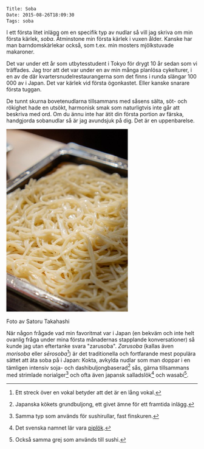     Title: Soba
    Date: 2015-08-26T18:09:30
    Tags: soba

I ett första litet inlägg om en specifik typ av nudlar så vill jag skriva om min första kärlek, *soba*. Åtminstone min första kärlek i vuxen ålder. Kanske har man barndomskärlekar också, som t.ex. min mosters mjölkstuvade makaroner.

<!-- more -->

Det var under ett år som utbytesstudent i Tokyo för drygt 10 år sedan som vi träffades. Jag tror att det var under en av min många planlösa cykelturer, i en av de där kvartersnudelrestaurangerna som det finns i runda slängar 100 000 av i Japan. Det var kärlek vid första ögonkastet. Eller kanske snarare första tuggan.

De tunnt skurna bovetenudlarna tillsammans med såsens sälta, söt- och rökighet hade en utsökt, harmonisk smak som naturligtvis inte går att beskriva med ord. Om du ännu inte har ätit din första portion av färska, handgjorda sobanudlar så är jag avundsjuk på dig. Det är en uppenbarelse.

<div class="figure">
	<img src="/img/Kamakura-soba.jpg" alt="Soba" title="Soba">
	<p class="attribution">Foto av Satoru Takahashi</p>
</div>

När någon frågade vad min favoritmat var i Japan (en bekväm och inte helt ovanlig fråga under mina första månadernas stapplande konversationer) så kunde jag utan eftertanke svara "zarusoba". *Zarusoba* (kallas även *morisoba*  eller *sērosoba*[^makron]) är det traditionella och fortfarande mest populära sättet att äta soba på i Japan: Kokta, avkylda nudlar som man doppar i en tämligen intensiv soja- och dashibuljongbaserad[^1] sås, gärna tillsammans med strimlade norialger[^4]  och ofta även japansk salladslök[^2] och wasabi[^5].

<!-- Tidigare var det åtminstonde i Skåne vanligt att man odlade bovete. Vart det sedan tog vägen vet jag inte och så länge jag har levat och troligen ett antal decennier innan dess så har bovete inte utgjort något större inslag i den svenska kosten. På senare år har dock importerat bovetemjöl och torkade sobanudlar blivit tillgängliga och sedan några år tillbaka bedrivs återigen kommersiell odling av bovete i Sverige.[^3] Här hade jag inte tänkt orda om bovetets alla påtalade hälsobringade effekter (det kan man nog läsa om på andra ställen), men själv har jag haft privilegiet att äta färsk soba mer eller mindre varje dag de senaste fem månaderna och jag verkar inte alls tröttna på det, snarare tvärtom. -->

[^makron]: Ett streck över en vokal betyder att det är en lång vokal.
[^1]: Japanska kökets grundbuljong, ett givet ämne för ett framtida inlägg.
[^2]: Det svenska namnet lär vara [piplök](https://sv.wikipedia.org/wiki/Pipl%C3%B6k).
<!-- [^3]: T ex på Råglanda gård utanför Molkom i Värmland -->
[^4]: Samma typ som används för sushirullar, fast finskuren.
[^5]: Också samma grej som används till sushi.

[soba]: /img/Kamakura-soba.jpg "Soba"

